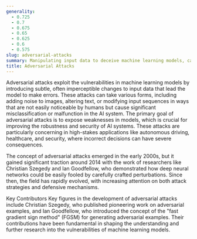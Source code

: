 ```yaml
---
generality:
  - 0.725
  - 0.7
  - 0.675
  - 0.65
  - 0.625
  - 0.6
  - 0.575
slug: adversarial-attacks
summary: Manipulating input data to deceive machine learning models, causing them to make incorrect predictions or classifications.
title: Adversarial Attacks
---
```


Adversarial attacks exploit the vulnerabilities in machine learning models by introducing subtle, often imperceptible changes to input data that lead the model to make errors. These attacks can take various forms, including adding noise to images, altering text, or modifying input sequences in ways that are not easily noticeable by humans but cause significant misclassification or malfunction in the AI system. The primary goal of adversarial attacks is to expose weaknesses in models, which is crucial for improving the robustness and security of AI systems. These attacks are particularly concerning in high-stakes applications like autonomous driving, healthcare, and security, where incorrect decisions can have severe consequences.

The concept of adversarial attacks emerged in the early 2000s, but it gained significant traction around 2014 with the work of researchers like Christian Szegedy and Ian Goodfellow, who demonstrated how deep neural networks could be easily fooled by carefully crafted perturbations. Since then, the field has rapidly evolved, with increasing attention on both attack strategies and defensive mechanisms.

Key Contributors
Key figures in the development of adversarial attacks include Christian Szegedy, who published pioneering work on adversarial examples, and Ian Goodfellow, who introduced the concept of the "fast gradient sign method" (FGSM) for generating adversarial examples. Their contributions have been fundamental in shaping the understanding and further research into the vulnerabilities of machine learning models.
